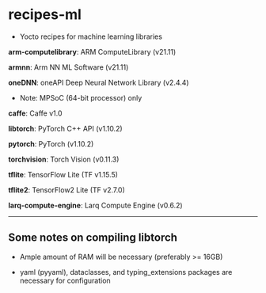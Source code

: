 # recipes-ml

- Yocto recipes for machine learning libraries

__arm-computelibrary__: ARM ComputeLibrary (v21.11)

__armnn__: Arm NN ML Software (v21.11)

__oneDNN__: oneAPI Deep Neural Network Library (v2.4.4)
  - Note: MPSoC (64-bit processor) only

__caffe__: Caffe v1.0

__libtorch__: PyTorch C++ API (v1.10.2)

__pytorch__: PyTorch (v1.10.2)

__torchvision__: Torch Vision (v0.11.3)

__tflite__: TensorFlow Lite (TF v1.15.5)

__tflite2__: TensorFlow2 Lite (TF v2.7.0)

__larq-compute-engine__: Larq Compute Engine (v0.6.2)

***

## Some notes on compiling libtorch

- Ample amount of RAM will be necessary (preferably >= 16GB)

- yaml (pyyaml), dataclasses, and typing_extensions packages are necessary for configuration
